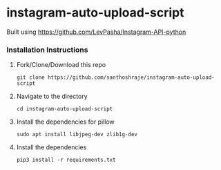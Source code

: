 # instagram-auto-upload-script

Built using https://github.com/LevPasha/Instagram-API-python

### Installation Instructions

1. Fork/Clone/Download this repo

    `git clone https://github.com/santhoshraje/instagram-auto-upload-script`


2. Navigate to the directory

    `cd instagram-auto-upload-script`

3. Install the dependencies for pillow

    `sudo apt install libjpeg-dev zlib1g-dev`


4. Install the dependencies

    `pip3 install -r requirements.txt`
